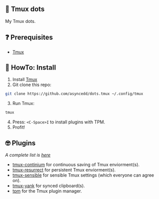 ## 🐧 Tmux dots

My Tmux dots.

## ❓ Prerequisites

- [Tmux](https://github.com/tmux/tmux)

## 🤷 HowTo: Install

1. Install [Tmux](https://github.com/tmux/tmux)
2. Git clone this repo:

```bash
git clone https://github.com/asyncedd/dots.tmux ~/.config/tmux
```

3. Run Tmux:

```bash
tmux
```

4. Press: `<C-Space>I` to install plugins with TPM.
5. Profit!

## 🤓 Plugins

_A complete list is [here](https://github.com/asyncedd/dots.tmux/tree/master/plugins)_

- [tmux-continium](https://github.com/tmux-plugins/tmux-continuum) for continuous saving of Tmux enviorment(s).
- [tmux-resurrect](https://github.com/tmux-plugins/tmux-resurrect) for persistent Tmux enviorment(s).
- [tmux-sensible](https://github.com/tmux-plugins/tmux-sensible) for sensible Tmux settings (which everyone can agree on).
- [tmux-yank](https://github.com/tmux-plugins/tmux-yank) for synced clipboard(s).
- [tpm](https://github.com/tmux-plugins/tpm) for the Tmux plugin manager.
